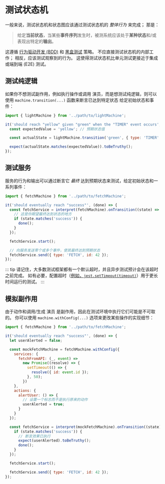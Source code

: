 # 测试状态机

一般来说，测试状态机和状态图应该通过测试状态机的 _整体行为_ 来完成； 那是：

> 给定**当前状态**，当某些**事件序列**发生时，被测系统应该处于**某种状态**和/或表现出特定的**输出**。

这遵循 [行为驱动开发 (BDD)](https://en.wikipedia.org/wiki/Behavior-driven_development) 和 [黑盒测试](https://en.wikipedia.org/wiki/Black-box_testing) 策略。 不应直接测试状态机的内部工作； 相反，应该测试观察到的行为。 这使得测试状态机比单元测试更接近于集成或端到端 (E2E) 测试。

## 测试纯逻辑

如果你不想测试副作用，例如执行操作或调用 演员，而是想测试纯逻辑，则可以使用 `machine.transition(...)` 函数来断言已达到特定状态 给定初始状态和事件：

```js
import { lightMachine } from '../path/to/lightMachine';

it('should reach "yellow" given "green" when the "TIMER" event occurs', () => {
  const expectedValue = 'yellow'; // 预期状态值

  const actualState = lightMachine.transition('green', { type: 'TIMER' });

  expect(actualState.matches(expectedValue)).toBeTruthy();
});
```

## 测试服务

服务的行为和输出可以通过断言它 _最终_ 达到预期状态来测试，给定初始状态和一系列事件：

```js
import { fetchMachine } from '../path/to/fetchMachine';

it('should eventually reach "success"', (done) => {
  const fetchService = interpret(fetchMachine).onTransition((state) => {
    // 这是你期望最终达到状态的地方
    if (state.matches('success')) {
      done();
    }
  });

  fetchService.start();

  // 向服务发送零个或多个事件，使其最终达到预期状态
  fetchService.send({ type: 'FETCH', id: 42 });
});
```

::: tip
请记住，大多数测试框架都有一个默认超时，并且异步测试预计会在该超时之前完成。 如有必要，配置超时（[例如，`jest.setTimeout(timeout)`](https://jestjs.io/docs/en/jest-object#jestsettimeouttimeout)）用于更长时间运行的测试。
:::

## 模拟副作用

由于动作和调用/生成 演员 是副作用，因此在测试环境中执行它们可能是不可取的。 你可以使用 `machine.withConfig(...)` 选项来更改某些操作的实现细节：

```js
import { fetchMachine } from '../path/to/fetchMachine';

it('should eventually reach "success"', (done) => {
  let userAlerted = false;

  const mockFetchMachine = fetchMachine.withConfig({
    services: {
      fetchFromAPI: (_, event) =>
        new Promise((resolve) => {
          setTimeout(() => {
            resolve({ id: event.id });
          }, 50);
        })
    },
    actions: {
      alertUser: () => {
        // 设置一个标志而不是执行原来的动作
        userAlerted = true;
      }
    }
  });

  const fetchService = interpret(mockFetchMachine).onTransition((state) => {
    if (state.matches('success')) {
      // 断言效果已执行
      expect(userAlerted).toBeTruthy();
      done();
    }
  });

  fetchService.start();

  fetchService.send({ type: 'FETCH', id: 42 });
});
```
